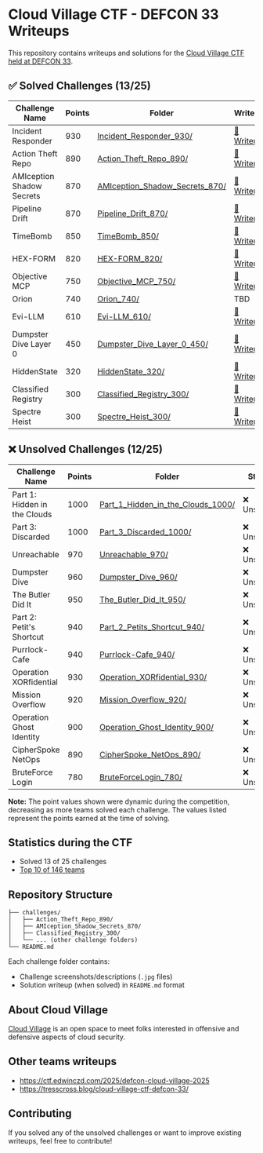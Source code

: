 # Cloud Village CTF - DEFCON 33 Writeups

This repository contains writeups and solutions for the [Cloud Village CTF held at DEFCON 33](https://www.cloud-village.org/dc33).


## ✅ Solved Challenges (13/25)

| Challenge Name            | Points | Folder                                                                        | Writeup                                                           | By                                            |
| ------------------------- | ------ | ----------------------------------------------------------------------------- | ----------------------------------------------------------------- | --------------------------------------------- |
| Incident Responder        | 930    | [Incident_Responder_930/](./challenges/Incident_Responder_930/)               | [📖 Writeup](./challenges/Incident_Responder_930/README.md)        | [andoniaf](https://github.com/andoniaf)       |
| Action Theft Repo         | 890    | [Action_Theft_Repo_890/](./challenges/Action_Theft_Repo_890/)                 | [📖 Writeup](./challenges/Action_Theft_Repo_890/README.md)         | [andoniaf](https://github.com/andoniaf)       |
| AMIception Shadow Secrets | 870    | [AMIception_Shadow_Secrets_870/](./challenges/AMIception_Shadow_Secrets_870/) | [📖 Writeup](./challenges/AMIception_Shadow_Secrets_870/README.md) | [sanchezpaco](https://github.com/sanchezpaco) |
| Pipeline Drift            | 870    | [Pipeline_Drift_870/](./challenges/Pipeline_Drift_870/)                       | [📖 Writeup](./challenges/Pipeline_Drift_870/README.md)            | [andoniaf](https://github.com/andoniaf)       |
| TimeBomb                  | 850    | [TimeBomb_850/](./challenges/TimeBomb_850/)                                   | [📖 Writeup](./challenges/TimeBomb_850/README.md)                  | [andoniaf](https://github.com/andoniaf)       |
| HEX-FORM                  | 820    | [HEX-FORM_820/](./challenges/HEX-FORM_820/)                                   | [📖 Writeup](./challenges/HEX-FORM_820/README.md)                  | [sanchezpaco](https://github.com/sanchezpaco) |
| Objective MCP             | 750    | [Objective_MCP_750/](./challenges/Objective_MCP_750/)                         | [📖 Writeup](./challenges/Objective_MCP_750/README.md)             | [sanchezpaco](https://github.com/sanchezpaco) |
| Orion                     | 740    | [Orion_740/](./challenges/Orion_740/)                                         | TBD                                                                | [sanchezpaco](https://github.com/sanchezpaco) |
| Evi-LLM                   | 610    | [Evi-LLM_610/](./challenges/Evi-LLM_610/)                                     | [📖 Writeup](./challenges/Evi-LLM_610/README.md)                   | [pedrooot](https://github.com/pedrooot)       |
| Dumpster Dive Layer 0     | 450    | [Dumpster_Dive_Layer_0_450/](./challenges/Dumpster_Dive_Layer_0_450/)         | [📖 Writeup](./challenges/Dumpster_Dive_Layer_0_450/README.md)     | [sanchezpaco](https://github.com/sanchezpaco) |  |
| HiddenState               | 320    | [HiddenState_320/](./challenges/HiddenState_320/)                             | [📖 Writeup](./challenges/HiddenState_320/README.md)               | *TBD*                                         |
| Classified Registry       | 300    | [Classified_Registry_300/](./challenges/Classified_Registry_300/)             | [📖 Writeup](./challenges/Classified_Registry_300/README.md)       | [sanchezpaco](https://github.com/sanchezpaco) |  |
| Spectre Heist             | 300    | [Spectre_Heist_300/](./challenges/Spectre_Heist_300/)                         | [📖 Writeup](./challenges/Spectre_Heist_300/README.md)             | *TBD*                                         |

## ❌ Unsolved Challenges (12/25)

| Challenge Name               | Points | Folder                                                                              | Status     |
| ---------------------------- | ------ | ----------------------------------------------------------------------------------- | ---------- |
| Part 1: Hidden in the Clouds | 1000   | [Part_1_Hidden_in_the_Clouds_1000/](./challenges/Part_1_Hidden_in_the_Clouds_1000/) | ❌ Unsolved |
| Part 3: Discarded            | 1000   | [Part_3_Discarded_1000/](./challenges/Part_3_Discarded_1000/)                       | ❌ Unsolved |
| Unreachable                  | 970    | [Unreachable_970/](./challenges/Unreachable_970/)                                   | ❌ Unsolved |
| Dumpster Dive                | 960    | [Dumpster_Dive_960/](./challenges/Dumpster_Dive_960/)                               | ❌ Unsolved |
| The Butler Did It            | 950    | [The_Butler_Did_It_950/](./challenges/The_Butler_Did_It_950/)                       | ❌ Unsolved |
| Part 2: Petit's Shortcut     | 940    | [Part_2_Petits_Shortcut_940/](./challenges/Part_2_Petits_Shortcut_940/)             | ❌ Unsolved |
| Purrlock-Cafe                | 940    | [Purrlock-Cafe_940/](./challenges/Purrlock-Cafe_940/)                               | ❌ Unsolved |
| Operation XORfidential       | 930    | [Operation_XORfidential_930/](./challenges/Operation_XORfidential_930/)             | ❌ Unsolved |
| Mission Overflow             | 920    | [Mission_Overflow_920/](./challenges/Mission_Overflow_920/)                         | ❌ Unsolved |
| Operation Ghost Identity     | 900    | [Operation_Ghost_Identity_900/](./challenges/Operation_Ghost_Identity_900/)         | ❌ Unsolved |
| CipherSpoke NetOps           | 890    | [CipherSpoke_NetOps_890/](./challenges/CipherSpoke_NetOps_890/)                     | ❌ Unsolved |
| BruteForce Login             | 780    | [BruteForceLogin_780/](./challenges/BruteForceLogin_780/)                           | ❌ Unsolved |

**Note:** The point values shown were dynamic during the competition, decreasing as more teams solved each challenge. The values listed represent the points earned at the time of solving.

## Statistics during the CTF

- Solved 13 of 25 challenges
- [Top 10 of 146 teams](https://www.linkedin.com/posts/andoniaf_and-of-course-we-played-the-cloud-village-activity-7360351671010365440-KY9Y?utm_source=share&utm_medium=member_desktop&rcm=ACoAABwXlLYBgDIyRoRnbxBxhI0QvJbOMMm9SW0)

## Repository Structure

```
├── challenges/
│   ├── Action_Theft_Repo_890/
│   ├── AMIception_Shadow_Secrets_870/
│   ├── Classified_Registry_300/
│   └── ... (other challenge folders)
└── README.md
```

Each challenge folder contains:
- Challenge screenshots/descriptions (`.jpg` files)
- Solution writeup (when solved) in `README.md` format

## About Cloud Village

[Cloud Village](https://www.cloud-village.org/) is an open space to meet folks interested in offensive and defensive aspects of cloud security.


## Other teams writeups
- https://ctf.edwinczd.com/2025/defcon-cloud-village-2025
- https://tresscross.blog/cloud-village-ctf-defcon-33/

## Contributing

If you solved any of the unsolved challenges or want to improve existing writeups, feel free to contribute!

